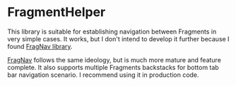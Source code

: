 # FragmentHelper

This library is suitable for establishing navigation between Fragments in very simple cases. It works, but I don't intend to develop it further because I found [FragNav library](https://github.com/ncapdevi/FragNav). 

[FragNav](https://github.com/ncapdevi/FragNav) follows the same ideology, but is much more mature and feature complete. It also supports multiple Fragments backstacks for bottom tab bar navigation scenario. I recommend using it in production code.
